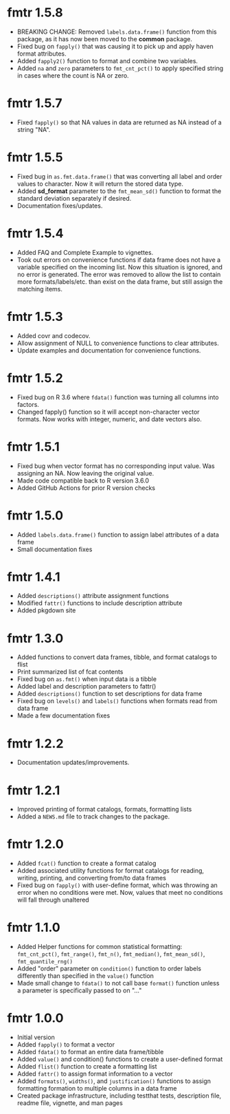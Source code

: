 # fmtr 1.5.8

* BREAKING CHANGE: Removed `labels.data.frame()` function from this package, 
as it has now been moved to the **common** package.
* Fixed bug on `fapply()` that was causing it to pick up and apply
haven format attributes. 
* Added `fapply2()` function to format and combine two variables.
* Added `na` and `zero` parameters to `fmt_cnt_pct()` to apply specified string 
in cases where the count is NA or zero.  


# fmtr 1.5.7

* Fixed `fapply()` so that NA values in data are returned as NA instead of 
a string "NA".

# fmtr 1.5.5

* Fixed bug in `as.fmt.data.frame()` that was converting all label and order
values to character. Now it will return the stored data type.
* Added **sd_format** parameter to the `fmt_mean_sd()` function to format the 
standard deviation separately if desired.
* Documentation fixes/updates.

# fmtr 1.5.4

* Added FAQ and Complete Example to vignettes.
* Took out errors on convenience functions if data frame does not have a variable
specified on the incoming list.  Now this situation is ignored, and no error
is generated. The error was removed to allow the list to contain more 
formats/labels/etc. than exist on the data frame, but still assign the matching
items.

# fmtr 1.5.3

* Added covr and codecov.
* Allow assignment of NULL to convenience functions to clear attributes.
* Update examples and documentation for convenience functions.

# fmtr 1.5.2

* Fixed bug on R 3.6 where `fdata()` function was turning all columns into factors.
* Changed fapply() function so it will accept non-character vector formats.  Now
works with integer, numeric, and date vectors also.


# fmtr 1.5.1

* Fixed bug when vector format has no corresponding input value.  Was assigning
  an NA.  Now leaving the original value.
* Made code compatible back to R version 3.6.0
* Added GitHub Actions for prior R version checks

# fmtr 1.5.0

* Added `labels.data.frame()` function to assign label attributes of a data frame
* Small documentation fixes

# fmtr 1.4.1

* Added `descriptions()` attribute assignment functions
* Modified `fattr()` functions to include description attribute
* Added pkgdown site

# fmtr 1.3.0

* Added functions to convert data frames, tibble, and format catalogs to flist
* Print summarized list of fcat contents 
* Fixed bug on `as.fmt()` when input data is a tibble
* Added label and description parameters to fattr()
* Added `descriptions()` function to set descriptions for data frame
* Fixed bug on `levels()` and `labels()` functions when formats read from data frame
* Made a few documentation fixes

# fmtr 1.2.2

* Documentation updates/improvements.


# fmtr 1.2.1  

* Improved printing of format catalogs, formats, formatting lists
* Added a `NEWS.md` file to track changes to the package.


# fmtr 1.2.0

* Added `fcat()` function to create a format catalog
* Added associated utility functions for format catalogs for reading, writing,
printing, and converting from/to data frames
* Fixed bug on `fapply()` with user-define format, which was throwing an error when
no conditions were met.  Now, values that meet no conditions will fall through
unaltered


# fmtr 1.1.0 

* Added Helper functions for common statistical formatting: `fmt_cnt_pct()`, 
`fmt_range()`, `fmt_n()`, `fmt_median()`, `fmt_mean_sd()`, `fmt_quantile_rng()`
* Added "order" parameter on `condition()` function to order labels differently
than specified in the `value()` function
* Made small change to `fdata()` to not call base `format()` function unless a
parameter is specifically passed to on "..."


# fmtr 1.0.0 

* Initial version
* Added `fapply()` to format a vector
* Added `fdata()` to format an entire data frame/tibble
* Added `value()` and condition() functions to create a user-defined format
* Added `flist()` function to create a formatting list
* Added `fattr()` to assign format information to a vector
* Added `formats()`, `widths()`, and `justification()` functions to assign 
formatting formation to multiple columns in a data frame
* Created package infrastructure, including testthat tests, description file,
readme file, vignette, and man pages
